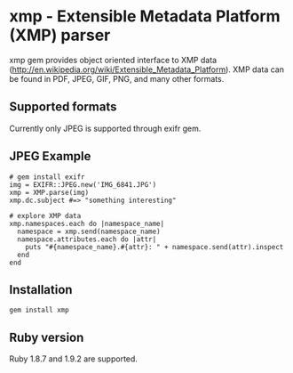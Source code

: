# xmp - Extensible Metadata Platform (XMP) parser

xmp gem provides object oriented interface to XMP data (http://en.wikipedia.org/wiki/Extensible_Metadata_Platform). XMP data can be found in PDF, JPEG, GIF, PNG, and many other formats.

## Supported formats

Currently only JPEG is supported through exifr gem.

## JPEG Example

    # gem install exifr
    img = EXIFR::JPEG.new('IMG_6841.JPG')
    xmp = XMP.parse(img)
    xmp.dc.subject #=> "something interesting"

    # explore XMP data
    xmp.namespaces.each do |namespace_name|
      namespace = xmp.send(namespace_name)
      namespace.attributes.each do |attr|
        puts "#{namespace_name}.#{attr}: " + namespace.send(attr).inspect
      end
    end

## Installation

    gem install xmp

## Ruby version

Ruby 1.8.7 and 1.9.2 are supported.
